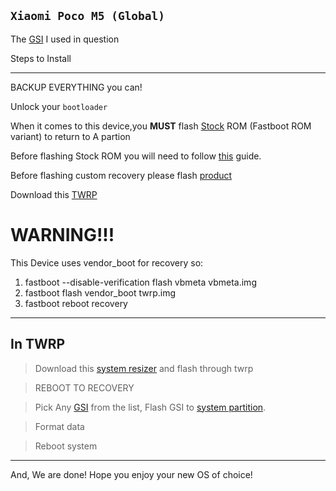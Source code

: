 ## `Xiaomi Poco M5 (Global)`

The [GSI](https://github.com/naz664/crDroid_gsi/releases/download/v2024.01.22/crDroid-10.1-arm64_bgN-Unofficial.img.xz) I used in question

Steps to Install

***


 BACKUP EVERYTHING you can!

 Unlock your `bootloader`

 When it comes to this device,you **MUST** flash [Stock](https://miuirom.org/phones/poco-m5) ROM (Fastboot ROM variant) to return to A partion

Before flashing Stock ROM you will need to follow [this](https://telegra.ph/Fix-Error-Flashing-please-read-carefully-06-26) guide.

Before flashing custom recovery please flash [product](https://t.me/UdgUpdates/46)

 Download this [TWRP](https://sourceforge.net/projects/premiumprjktrom/files/Rock/Twrp_3.7.1-12.0_rock-Unofficial.img/download) 

# WARNING!!! #

This Device uses vendor_boot for recovery so:

1. fastboot --disable-verification flash vbmeta vbmeta.img
2. fastboot flash vendor_boot twrp.img
3. fastboot reboot recovery


***

## In TWRP

> Download this [system resizer](https://t.me/PocoM5oprek/247076/368305) and flash through twrp

> REBOOT TO RECOVERY

> Pick Any [GSI](https://github.com/phhusson/treble_experimentations/wiki/Generic-System-Image-%28GSI%29-list) from the list, Flash GSI to [system partition](https://telegra.ph/System-img-07-31). 

> Format data

> Reboot system


***

And, We are done! Hope you enjoy your new OS of choice!



